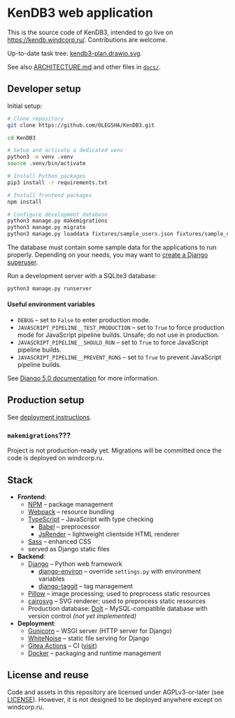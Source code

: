 # KenDB3 web application

This is the source code of KenDB3, intended to go live on https://kendb.windcorp.ru/. Contributions are welcome.

Up-to-date task tree: [kendb3-plan.drawio.svg](https://windcorp.ru/other/kendb3-plan.drawio.svg).

See also [ARCHITECTURE.md](docs/ARCHITECTURE.md) and other files in [`docs/`](docs).

## Developer setup

Initial setup:

```bash
# Clone repository
git clone https://github.com/OLEGSHA/KenDB3.git

cd KenDB3

# Setup and activate a dedicated venv
python3 -m venv .venv
source .venv/bin/activate

# Install Python packages
pip3 install -r requirements.txt

# Install frontend packages
npm install

# Configure development database
python3 manage.py makemigrations
python3 manage.py migrate
python3 manage.py loaddata fixtures/sample_users.json fixtures/sample_data.json
```

The database must contain some sample data for the applications to run properly. Depending on your needs, you may want to [create a Django superuser](https://docs.djangoproject.com/en/5.0/ref/django-admin/#createsuperuser).

Run a development server with a SQLite3 database:

```bash
python3 manage.py runserver
```

#### Useful environment variables
- `DEBUG` – set to `False` to enter production mode.
- `JAVASCRIPT_PIPELINE__TEST_PRODUCTION` – set to `True` to force production mode for JavaScript pipeline builds. Unsafe; do not use in production.
- `JAVASCRIPT_PIPELINE__SHOULD_RUN` – set to `True` to force JavaScript pipeline builds.
- `JAVASCRIPT_PIPELINE__PREVENT_RUNS` – set to `True` to prevent JavaScript pipeline builds.

See [Django 5.0 documentation](https://docs.djangoproject.com/en/5.0/) for more information.

## Production setup

See [deployment instructions](docs/DEPLOYMENT.md).

### `makemigrations`???

Project is not production-ready yet. Migrations will be committed once the code is deployed on windcorp.ru.

## Stack

- **Frontend**:
  - [NPM](https://npmjs.com) – package management
  - [Webpack](https://webpack.js.org/) – resource bundling
  - [TypeScript](https://www.typescriptlang.org/) – JavaScript with type checking
    - [Babel](https://babeljs.io) – preprocessor
    - [JsRender](https://www.jsviews.com/#jsrender) – lightweight clientside HTML renderer
  - [Sass](https://sass-lang.com/) – enhanced CSS
  - served as Django static files
- **Backend**:
  - [Django](https://djangoproject.com/) – Python web framework
    - [django-environ](https://pypi.org/project/django-environ/) – override `settings.py` with environment variables
    - [django-taggit](https://pypi.org/project/django-taggit/) – tag management
  - [Pillow](https://python-pillow.org/) – image processing; used to preprocess static resources
  - [cairosvg](https://cairosvg.org/documentation/) – SVG renderer; used to preprocess static resources
  - Production database: [Dolt](https://github.com/dolthub/dolt) – MySQL-compatible database with version control _(not yet implemented)_
- **Deployment**:
  - [Gunicorn](https://gunicorn.org/) – WSGI server (HTTP server for Django)
  - [WhiteNoise](https://whitenoise.readthedocs.io/en/latest/) – static file serving for Django
  - [Gitea Actions](https://docs.gitea.com/next/usage/actions/overview) – CI ([visit](https://gitea.windcorp.ru/OLEGSHA/KenDB3/actions))
  - [Docker](https://www.docker.com/) – packaging and runtime management

## License and reuse

Code and assets in this repository are licensed under AGPLv3-or-later (see [LICENSE](LICENSE)). However, it is not designed to be deployed anywhere except on windcorp.ru.
